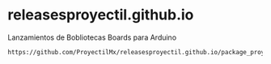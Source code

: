 # releasesproyectil.github.io
Lanzamientos de Bobliotecas Boards para Arduino
````
https://github.com/ProyectilMx/releasesproyectil.github.io/package_proyectil.mx_avr_index.json
````
